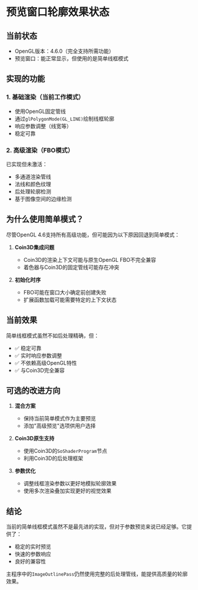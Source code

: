 # 预览窗口轮廓效果状态

## 当前状态
- OpenGL版本：4.6.0（完全支持所需功能）
- 预览窗口：能正常显示，但使用的是简单线框模式

## 实现的功能

### 1. 基础渲染（当前工作模式）
- 使用OpenGL固定管线
- 通过`glPolygonMode(GL_LINE)`绘制线框轮廓
- 响应参数调整（线宽等）
- 稳定可靠

### 2. 高级渲染（FBO模式）
已实现但未激活：
- 多通道渲染管线
- 法线和颜色纹理
- 后处理轮廓检测
- 基于图像空间的边缘检测

## 为什么使用简单模式？

尽管OpenGL 4.6支持所有高级功能，但可能因为以下原因回退到简单模式：

1. **Coin3D集成问题**
   - Coin3D的渲染上下文可能与原生OpenGL FBO不完全兼容
   - 着色器与Coin3D的固定管线可能存在冲突

2. **初始化时序**
   - FBO可能在窗口大小确定前创建失败
   - 扩展函数加载可能需要特定的上下文状态

## 当前效果

简单线框模式虽然不如后处理精确，但：
- ✅ 稳定可靠
- ✅ 实时响应参数调整
- ✅ 不依赖高级OpenGL特性
- ✅ 与Coin3D完全兼容

## 可选的改进方向

1. **混合方案**
   - 保持当前简单模式作为主要预览
   - 添加"高级预览"选项供用户选择

2. **Coin3D原生支持**
   - 使用Coin3D的`SoShaderProgram`节点
   - 利用Coin3D的后处理框架

3. **参数优化**
   - 调整线框渲染参数以更好地模拟轮廓效果
   - 使用多次渲染叠加实现更好的视觉效果

## 结论

当前的简单线框模式虽然不是最先进的实现，但对于参数预览来说已经足够。它提供了：
- 稳定的实时预览
- 快速的参数响应
- 良好的兼容性

主程序中的`ImageOutlinePass`仍然使用完整的后处理管线，能提供高质量的轮廓效果。